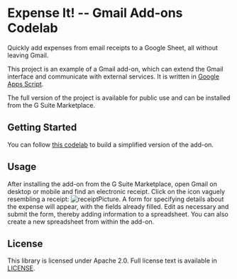 # Expense It! -- Gmail Add-ons Codelab
 
 Quickly add expenses from email receipts to a Google Sheet, all without leaving
 Gmail.

 This project is an example of a Gmail add-on, which can extend the Gmail
 interface and communicate with external services. It is written in [Google Apps
 Script](https://developers.google.com/apps-script/).

 The full version of the project is available for public use and can be
 installed from the G Suite Marketplace.

 ## Getting Started

 You can follow [this codelab](g.co/codelabs/gmail-add-ons) to build a
 simplified version of the add-on.


 ## Usage

 After installing the add-on from the G Suite Marketplace, open Gmail on desktop
 or mobile and find an electronic receipt. Click on the icon vaguely resembling
 a receipt:
 ![receiptPicture](https://www.gstatic.com/images/icons/material/system/1x/receipt_black_24dp.png).
 A form for specifying details about the expense will appear, with the fields
 already filled. Edit as necessary and submit the form, thereby adding
 information to a spreadsheet. You can also create a new spreadsheet from within
 the add-on.


 ## License

 This library is licensed under Apache 2.0. Full license text is available in
 [LICENSE](LICENSE).
